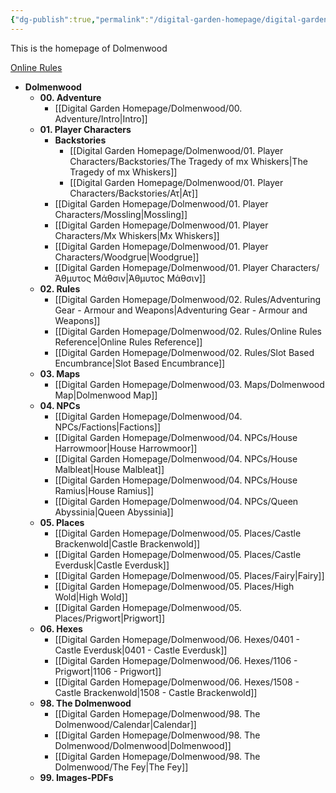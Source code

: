 ```yaml
---
{"dg-publish":true,"permalink":"/digital-garden-homepage/digital-garden-homepage/","tags":["gardenEntry"]}
---
```


This is the homepage of Dolmenwood

[Online Rules](https://www.dolmenwood.necroticgnome.com/rules/doku.php?id=start) 


- **Dolmenwood**
	- **00. Adventure**
		- [[Digital Garden Homepage/Dolmenwood/00. Adventure/Intro\|Intro]]
	- **01. Player Characters**
		- **Backstories**
			- [[Digital Garden Homepage/Dolmenwood/01. Player Characters/Backstories/The Tragedy of mx Whiskers\|The Tragedy of mx Whiskers]]
			- [[Digital Garden Homepage/Dolmenwood/01. Player Characters/Backstories/Ατ\|Ατ]]
		- [[Digital Garden Homepage/Dolmenwood/01. Player Characters/Mossling\|Mossling]]
		- [[Digital Garden Homepage/Dolmenwood/01. Player Characters/Mx Whiskers\|Mx Whiskers]]
		- [[Digital Garden Homepage/Dolmenwood/01. Player Characters/Woodgrue\|Woodgrue]]
		- [[Digital Garden Homepage/Dolmenwood/01. Player Characters/Άθμυτος Μάθσιν\|Άθμυτος Μάθσιν]]
	- **02. Rules**
		- [[Digital Garden Homepage/Dolmenwood/02. Rules/Adventuring Gear - Armour and Weapons\|Adventuring Gear - Armour and Weapons]]
		- [[Digital Garden Homepage/Dolmenwood/02. Rules/Online Rules Reference\|Online Rules Reference]]
		- [[Digital Garden Homepage/Dolmenwood/02. Rules/Slot Based Encumbrance\|Slot Based Encumbrance]]
	- **03. Maps**
		- [[Digital Garden Homepage/Dolmenwood/03. Maps/Dolmenwood Map\|Dolmenwood Map]]
	- **04. NPCs**
		- [[Digital Garden Homepage/Dolmenwood/04. NPCs/Factions\|Factions]]
		- [[Digital Garden Homepage/Dolmenwood/04. NPCs/House Harrowmoor\|House Harrowmoor]]
		- [[Digital Garden Homepage/Dolmenwood/04. NPCs/House Malbleat\|House Malbleat]]
		- [[Digital Garden Homepage/Dolmenwood/04. NPCs/House Ramius\|House Ramius]]
		- [[Digital Garden Homepage/Dolmenwood/04. NPCs/Queen Abyssinia\|Queen Abyssinia]]
	- **05. Places**
		- [[Digital Garden Homepage/Dolmenwood/05. Places/Castle Brackenwold\|Castle Brackenwold]]
		- [[Digital Garden Homepage/Dolmenwood/05. Places/Castle Everdusk\|Castle Everdusk]]
		- [[Digital Garden Homepage/Dolmenwood/05. Places/Fairy\|Fairy]]
		- [[Digital Garden Homepage/Dolmenwood/05. Places/High Wold\|High Wold]]
		- [[Digital Garden Homepage/Dolmenwood/05. Places/Prigwort\|Prigwort]]
	- **06. Hexes**
		- [[Digital Garden Homepage/Dolmenwood/06. Hexes/0401 - Castle Everdusk\|0401 - Castle Everdusk]]
		- [[Digital Garden Homepage/Dolmenwood/06. Hexes/1106 - Prigwort\|1106 - Prigwort]]
		- [[Digital Garden Homepage/Dolmenwood/06. Hexes/1508 - Castle Brackenwold\|1508 - Castle Brackenwold]]
	- **98. The Dolmenwood**
		- [[Digital Garden Homepage/Dolmenwood/98. The Dolmenwood/Calendar\|Calendar]]
		- [[Digital Garden Homepage/Dolmenwood/98. The Dolmenwood/Dolmenwood\|Dolmenwood]]
		- [[Digital Garden Homepage/Dolmenwood/98. The Dolmenwood/The Fey\|The Fey]]
	- **99. Images-PDFs**






